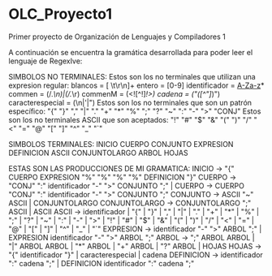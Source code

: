 # OLC_Proyecto1
Primer proyecto de Organización de Lenguajes y Compiladores 1

A continuación se encuentra la gramática desarrollada para poder leer el lenguaje de RegexIve:

SIMBOLOS NO TERMINALES:
	Estos son los no terminales que utilizan una expresion regular:
	blancos = [ \t\r\n]+
	entero = [0-9]
	identificador = [A-Za-z]([A-Za-z]|[0-9]+|_)*
	commen = (/.*\n)|(/.*\r)
	commenM = (<![^\!]*!>)
	cadena = ("([^\"]*)")
	caracterespecial = (\n|\'|\")
	Estos son los no terminales que son un patrón específico:
	"{"
	"}"
	","
	"|"
	"."
	"+"
	"*"
	"%"
	";"
	"?"
	"~"
	":"
	"-"
	">"
	"CONJ"
	Estos son los no terminales ASCII que son aceptados:
	"!"
	"#"
	"$"
	"&"
	"("
	")"
	"/"
	"<"
	"="
	"@"
	"["
	"]"
	"^"
	"_"
	"`"

SIMBOLOS TERMINALES:
	INICIO
	CUERPO
	CONJUNTO
	EXPRESION
	DEFINICION
	ASCII
	CONJUNTOLARGO
	ARBOL
	HOJAS

ESTAS SON LAS PRODUCCIONES DE MI GRAMATICA:
	INICIO -> "{" CUERPO EXPRESION "%" "%" "%" "%" DEFINICION "}"
	CUERPO -> "CONJ" ":" identificador "-" ">" CONJUNTO ";"
		| CUERPO -> CUERPO "CONJ" ":" identificador "-" ">" CONJUNTO ";"
	CONJUNTO -> ASCII "~" ASCII
		| CONJUNTOLARGO
	CONJUNTOLARGO -> CONJUNTOLARGO ";" ASCII
		| ASCII
	ASCII -> identificador
		| "{"
		| "}"
		| ","
		| "|"
		| "."
		| "+"
		| "*"
		| "%"
		| ";"
		| "?"
		| "~"
		| ":"
		| "-"
		| ">"
		| "!"
		| "#"
		| "$"
		| "&"
		| "("
		| ")"
		| "/"
		| "<"
		| "="
		| "@"
		| "["
		| "]"
		| "^"
		| "_"
		| "`"
	EXPRESION -> identificador "-" ">" ARBOL ";"
		| EXPRESION identificador "-" ">" ARBOL ";"
	ARBOL -> ";" ARBOL ARBOL
		| "|" ARBOL ARBOL
		| "*" ARBOL
		| "+" ARBOL
		| "?" ARBOL
		| HOJAS
	HOJAS -> "{" identificador "}"
		| caracterespecial
		| cadena
	DEFINICION -> identificador ":" cadena ";"
		| DEFINICION identificador ":" cadena ";"